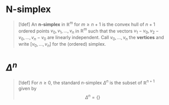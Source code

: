 # N-simplex

>[!def]
>An **n-simplex** in $\mathbb{R}^m$ for $m\geq n + 1$ is the convex hull of $n+1$ ordered points $v_0,v_1,...,v_n$ in $\mathbb{R}^m$ such that the vectors $v_1-v_0, v_2-v_0, ... , v_n - v_0$ are linearly independent. 
>Call $v_0,...,v_n$ the **vertices** and write $[v_0,...,v_n]$ for the (ordered) simplex.
 

# $\Delta^n$ 

>[!def] 
>For $n \geq 0$, the standard $n$-simplex $\Delta^n$ is the subset of $\mathbb{R}^{n+1}$ given by 
>$$\Delta^n = \{\}$$



